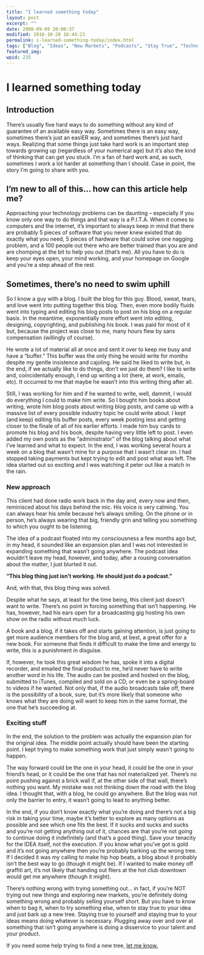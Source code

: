 ```yaml
---
title: "I learned something today"
layout: post
excerpt: ""
date: 2008-09-09 20:00:37
modified: 2016-10-20 16:44:21
permalink: i-learned-something-today/index.html
tags: ["Blog", "Ideas", "New Markets", "Podcasts", "Stay True", "Technology Marketing", "Tenacity", "Try", "Up Next", "Personal Development"]
featured_img: 
wpid: 235
---
```


# I learned something today

Introduction
------------

There’s usually five hard ways to do something without any kind of guarantee of an available easy way. Sometimes there is an easy way, sometimes there’s just an easIER way, and sometimes there’s just hard ways. Realizing that some things just take hard work is an important step towards growing up (regardless of your numerical age) but it’s also the kind of thinking that can get you stuck. I’m a fan of hard work and, as such, sometimes I work a lot harder at something than I should. Case in point, the story I’m going to share with you.

I’m new to all of this… how can this article help me?
-----------------------------------------------------

Approaching your technology problems can be daunting – especially if you know only one way to do things and that way is a P.I.T.A. When it comes to computers and the internet, it’s important to always keep in mind that there are probably 5 pieces of software that you never knew existed that do exactly what you need, 5 pieces of hardware that could solve one nagging problem, and a 100 people out there who are better trained than you are and are chomping at the bit to help you out (that’s me). All you have to do is keep your eyes open, your mind working, and your homepage on Google and you’re a step ahead of the rest.

Sometimes, there’s no need to swim uphill
-----------------------------------------

So I know a guy with a blog. I built the blog for this guy. Blood, sweat, tears, and love went into putting together this blog. Then, even more bodily fluids went into typing and editing his blog posts to post on his blog on a regular basis. In the meantime, exponentially more effort went into editing, designing, copyrighting, and publishing his book. I was paid for most of it but, because the project was close to me, many hours flew by sans compensation (willingly of course).

He wrote a lot of material all at once and sent it over to keep me busy and have a “buffer.” This buffer was the only thing he would write for months despite my gentle insistence and cajoling. He said he liked to write but, in the end, if we actually like to do things, don’t we just do them? I like to write and, coincidentally enough, I end up writing a lot (here, at work, emails, etc). It occurred to me that maybe he wasn’t into this writing thing after all.

Still, I was working for him and if he wanted to write, well, dammit, I would do everything I could to make him write. So I bought him books about writing, wrote him blog posts about writing blog posts, and came up with a massive list of every possible industry topic he could write about. I kept (and keep) editing his buffer posts, every week posting less and getting closer to the finale of all of his earlier efforts. I made him buy cards to promote his blog and his book, despite having very little left to post. I even added my own posts as the “administrator” of the blog talking about what I’ve learned and what to expect. In the end, I was working several hours a week on a blog that wasn’t mine for a purpose that I wasn’t clear on. I had stopped taking payments but kept trying to edit and post what was left. The idea started out so exciting and I was watching it peter out like a match in the rain.

### New approach

This client had done radio work back in the day and, every now and then, reminisced about his days behind the mic. His voice is very calming. You can always hear his smile because he’s always smiling. On the phone or in person, he’s always wearing that big, friendly grin and telling you something to which you ought to be listening.

The idea of a podcast floated into my consciousness a few months ago but, in my head, it sounded like an expansion plan and I was not interested in expanding something that wasn’t going anywhere. The podcast idea wouldn’t leave my head, however, and today, after a rousing conversation about the matter, I just blurted it out.

**“This blog thing just isn’t working. He should just do a podcast.”**

And, with that, this blog thing was solved.

Despite what he says, at least for the time being, this client just doesn’t want to write. There’s no point in forcing something that isn’t happening. He has, however, had his ears open for a broadcasting gig hosting his own show on the radio without much luck.

A book and a blog, if it takes off and starts gaining attention, is just going to get more audience members for the blog and, at best, a great offer for a new book. For someone that finds it difficult to make the time and energy to write, this is a punishment in disguise.

If, however, he took this great wisdom he has, spoke it into a digital recorder, and emailed the final product to me, he’d never have to write another word in his life. The audio can be posted and hosted on the blog, submitted to iTunes, compiled and sold on a CD, or even be a spring-board to videos if he wanted. Not only that, if the audio broadcasts take off, there is the possibility of a book, sure, but it’s more likely that someone who knows what they are doing will want to keep him in the same format, the one that he’s succeeding at.

### Exciting stuff

In the end, the solution to the problem was actually the expansion plan for the original idea. The middle point actually should have been the starting point. I kept trying to make something work that just simply wasn’t going to happen.

The way forward could be the one in your head, it could be the one in your friend’s head, or it could be the one that has not materialized yet. There’s no point pushing against a brick wall if, at the other side of that wall, there’s nothing you want. My mistake was not thinking down the road with the blog idea. I thought that, with a blog, he could go anywhere. But the blog was not only the barrier to entry, it wasn’t going to lead to anything better.

In the end, if you don’t know exactly what you’re doing and there’s not a big risk in taking your time, maybe it’s better to explore as many options as possible and see which one fits the best. If it sucks and sucks and sucks and you’re not getting anything out of it, chances are that you’re not going to continue doing it indefinitely (and that’s a good thing). Save your tenacity for the IDEA itself, not the execution. If you know what you’ve got is gold and it’s not going anywhere then you’re probably barking up the wrong tree. If I decided it was my calling to make hip hop beats, a blog about it probably isn’t the best way to go (though it might be). If I wanted to make money off graffiti art, it’s not likely that handing out fliers at the hot club downtown would get me anywhere (though it might).

There’s nothing wrong with trying something out… in fact, if you’re NOT trying out new things and exploring new markets, you’re definitely doing something wrong and probably selling yourself short. But you have to know when to bag it, when to try something else, when to stay true to your idea and just bark up a new tree. Staying true to yourself and staying true to your ideas means doing whatever is necessary. Plugging away over and over at something that isn’t going anywhere is doing a disservice to your talent and your product.

If you need some help trying to find a new tree, [let me know. ](mailto:josh@joshcanhelp.com)
